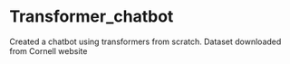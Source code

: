 # Transformer_chatbot
Created a chatbot using transformers from scratch.
Dataset downloaded from Cornell website
